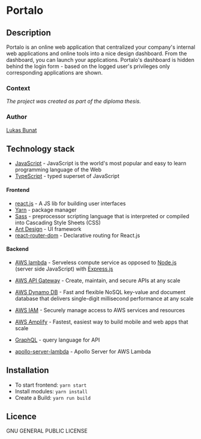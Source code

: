 # Portalo

## Description
Portalo is an online web application that centralized your company's internal web applications and online tools into a nice design dashboard. From the dashboard, you can launch your applications. Portalo's dashboard is hidden behind the login form - based on the logged user's privileges only corresponding applications are shown. 

### Context
*The project was created as part of the diploma thesis.*

### Author
[Lukas Bunat](https://bunat.cz)

## Technology stack
* [JavaScript](https://www.javascript.com/) - JavaScript is the world's most popular and easy to learn programming language of the Web
* [TypeScript](https://www.typescriptlang.org/) - typed superset of JavaScript

#### Frontend
* [react.js](https://reactjs.org/) - A JS lib for building user interfaces
* [Yarn](https://yarnpkg.com) - package manager
* [Sass](https://sass-lang.com/) - preprocessor scripting language that is interpreted or compiled into Cascading Style Sheets (CSS)
* [Ant Design](https://ant.design/) - UI framework
* [react-router-dom](https://reactrouter.com/web/guides/quick-start) - Declarative routing for React.js

#### Backend
* [AWS lambda](https://aws.amazon.com/lambda/) - Serveless compute service as opposed to [Node.js](https://nodejs.org) (server side JavaScript) with [Express.js](https://expressjs.com/)
* [AWS API Gateway](https://aws.amazon.com/api-gateway/) - Create, maintain, and secure APIs at any scale
* [AWS Dynamo DB](https://aws.amazon.com/dynamodb/) - Fast and flexible NoSQL key-value and document database that delivers single-digit millisecond performance at any scale
* [AWS IAM](https://aws.amazon.com/iam/) - Securely manage access to AWS services and resources
* [AWS Amplify](https://aws.amazon.com/amplify/) - Fastest, easiest way to build mobile and web apps that scale

* [GraphQL](https://graphql.org/) - query language for API
* [apollo-server-lambda](https://www.apollographql.com/docs/apollo-server/v1/servers/lambda/) - Apollo Server for AWS Lambda

## Installation
 * To start frontend: `yarn start`
 * Install modules: `yarn install`
 * Create a Build: `yarn run build`

## Licence
GNU GENERAL PUBLIC LICENSE